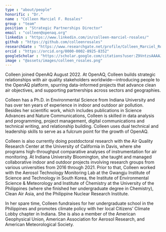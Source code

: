 ```yaml
---
type : "about/people"
honorific : "Dr."
name : "Colleen Marciel F. Rosales"
group : "team"
position : "Strategic Partnerships Director"
email : "colleen@openaq.org"
linkedin : "https://www.linkedin.com/in/colleen-marciel-rosales/"
github : "https://github.com/colleenrosales"
researchGate : "https://www.researchgate.net/profile/Colleen_Marciel_Rosales"
orcid : "https://orcid.org/0000-0002-8925-8352"
googleScholar : "https://scholar.google.com/citations?user:Z9VntzsAAAAJ&hl:en&oi:ao"
image : "@assets/images/colleen_rosales.png"
---
```


Colleen joined OpenAQ August 2022. At OpenAQ, Colleen builds strategic relationships with air quality stakeholders worldwide—introducing people to the OpenAQ platform, spurring data-informed projects that advance clean air objectives, and supporting partnerships across sectors and geographies.

Colleen has a Ph.D. in Environmental Science from Indiana University and has over ten years of experience in indoor and outdoor air pollution. Besides her scientific work, which includes publications in Science Advances and Nature Communications, Colleen is skilled in data analysis and programming, project management, digital communications and technical writing, and relationship building. Colleen uses dual technical and leadership skills to serve as a fulcrum point for the growth of OpenAQ.

Colleen is also currently doing postdoctoral research with the Air Quality Research Center at the University of California in Davis, where she programs high-throughput comparative analyses of instrumentation for air monitoring. At Indiana University Bloomington, she taught and managed collaborative indoor and outdoor projects involving research groups from various universities from 2016 through 2021. Prior to that, Colleen worked with the Aerosol Technology Monitoring Lab at the Gwangju Institute of Science and Technology in South Korea, the Institute of Environmental Science & Meteorology and Institute of Chemistry at the University of the Philippines (where she finished her undergraduate degree in Chemistry), Clean Air Asia, and the Philippine Nuclear Research Institute.

In her spare time, Colleen fundraises for her undergraduate school in the Philippines and promotes climate policy with her local Citizens’ Climate Lobby chapter in Indiana. She is also a member of the American Geophysical Union, American Association for Aerosol Research, and American Meteorological Society.
